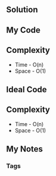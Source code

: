 

## Solution


## My Code

## Complexity
- Time - O(n)
- Space - O(1)


## Ideal Code

## Complexity
- Time - O(n)
- Space - O(1)


## My Notes


### Tags